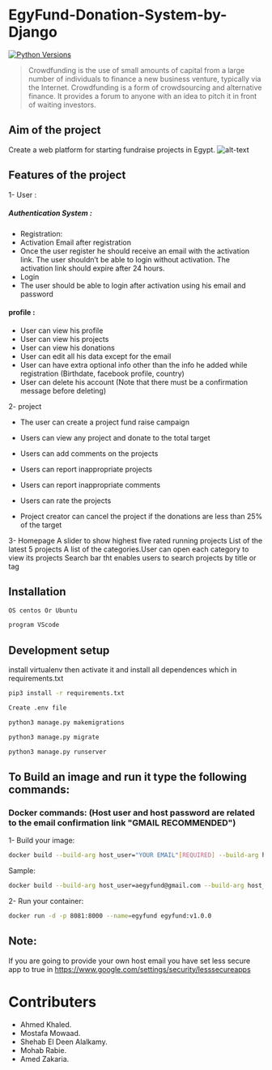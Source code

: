 # EgyFund-Donation-System-by-Django
[![Python Versions](https://img.shields.io/pypi/pyversions/yt2mp3.svg)](https://pypi.python.org/pypi/yt2mp3/)

> Crowdfunding is the use of small amounts of capital from a large number of individuals to finance a new business venture, typically via the Internet.
Crowdfunding is a form of crowdsourcing and alternative finance. It provides a forum to anyone with an idea to pitch it in front of waiting investors. 


## Aim of the project
Create a web platform for starting fundraise
projects in Egypt.
![alt-text](https://github.com/mohabrabie/EgyFund-Donation-System-by-Django/blob/74d51eceffbd4380f4d9b53a450b1d42d3ae0b70/ezgif.com-gif-maker.gif)

## Features of the project
1- User :
##### Authentication System​ :
- Registration:
- Activation Email after registration
- Once the user register he should receive an email with the activation link. The user shouldn’t be able to login without
activation. The activation link should expire after 24 hours.
- Login
- The user should be able to login after activation using his email
and password

####  profile :
- User can view his profile
- User can view his projects
- User can view his donations
- User can edit all his data except for the email
- User can have extra optional info other than the info he added
while registration (Birthdate, facebook profile, country)
- User can delete his account (Note that there must be a
confirmation message before deleting)

2- project 
- The user can create a project fund raise campaign 
- Users can view any project and donate to the total target

- Users can add comments on the projects

- Users can report inappropriate projects

- Users can report inappropriate comments
- Users can rate the projects
- Project creator can cancel the project if the donations are less than
25% of the target

3- Homepage
A slider to show highest five rated running projects
List of the latest 5 projects
A list of the categories.User can open each category to view its projects
Search bar tht enables users to search projects by title or tag

## Installation

```sh
OS centos Or Ubuntu
```
```sh
program VScode
```
## Development setup
install virtualenv  then activate it and install all dependences which in requirements.txt


```sh
pip3 install -r requirements.txt
```

```sh
Create .env file 
```
```sh
python3 manage.py makemigrations
```
```sh
python3 manage.py migrate
```
```sh
python3 manage.py runserver
```

## To Build an image and run it type the following commands:

### Docker commands: (Host user and host password are related to the email confirmation link "GMAIL RECOMMENDED")
1- Build your image:
```sh
docker build --build-arg host_user="YOUR EMAIL"[REQUIRED] --build-arg host_passwd="YOUR PASSWORD"[REQUIRED] --build-arg admin_username="YOUR USERNAME"[OPTIONAL] --build-arg admin_pass="YOUR PASSWORD"[OPTIONAL] --build-arg admin_email="YOUR EMAIL"[OPTIONAL] -t egyfund:v1.0.0
```
Sample: 
```sh
docker build --build-arg host_user=aegyfund@gmail.com --build-arg host_passwd=R503abc! --build-arg admin_username=admin --build-arg admin_pass=egyfund --build-arg admin_email=shehab33@yahoo.com -t egyfund:v1.0.0 .
```
2- Run your container:
```sh
docker run -d -p 8081:8000 --name=egyfund egyfund:v1.0.0
```

## Note: 
If you are going to provide your own host email you have set less secure app to true in https://www.google.com/settings/security/lesssecureapps

# Contributers
- Ahmed Khaled.
- Mostafa Mowaad.
- Shehab El Deen Alalkamy.
- Mohab Rabie.
- Amed Zakaria.
